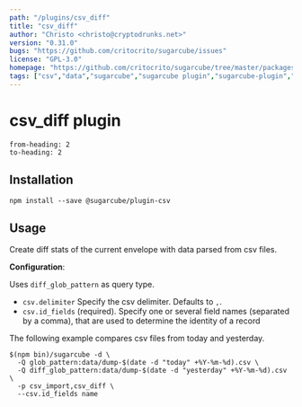 ```yaml
---
path: "/plugins/csv_diff"
title: "csv_diff"
author: "Christo <christo@cryptodrunks.net>"
version: "0.31.0"
bugs: "https://github.com/critocrito/sugarcube/issues"
license: "GPL-3.0"
homepage: "https://github.com/critocrito/sugarcube/tree/master/packages/plugin-csv#readme"
tags: ["csv","data","sugarcube","sugarcube plugin","sugarcube-plugin","transformation"]
---
```

# csv_diff plugin

```toc
from-heading: 2
to-heading: 2
```

## Installation

```shell
npm install --save @sugarcube/plugin-csv
```


## Usage

Create diff stats of the current envelope with data parsed from csv files.

**Configuration**:

Uses `diff_glob_pattern` as query type.

-   `csv.delimiter` Specify the csv delimiter. Defaults to `,`.
-   `csv.id_fields` (required). Specify one or several field names (separated by
    a comma), that are used to determine the identity of a record

The following example compares csv files from today and yesterday.

```shell
$(npm bin)/sugarcube -d \
  -Q glob_pattern:data/dump-$(date -d "today" +%Y-%m-%d).csv \
  -Q diff_glob_pattern:data/dump-$(date -d "yesterday" +%Y-%m-%d).csv \
  -p csv_import,csv_diff \
  --csv.id_fields name
```
